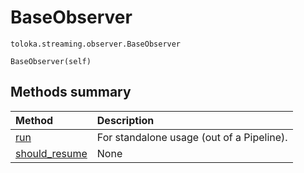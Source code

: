 # BaseObserver
`toloka.streaming.observer.BaseObserver`

```
BaseObserver(self)
```

## Methods summary

| Method | Description |
| :------| :-----------|
[run](toloka.streaming.observer.BaseObserver.run.md)| For standalone usage (out of a Pipeline).
[should_resume](toloka.streaming.observer.BaseObserver.should_resume.md)| None
